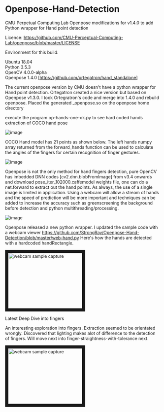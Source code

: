# Openpose-Hand-Detection
CMU Perpetual Computing Lab Openpose modifications for v1.4.0 to add Python wrapper for Hand point detection

Licence:  https://github.com/CMU-Perceptual-Computing-Lab/openpose/blob/master/LICENSE  

Environment for this build:

Ubuntu 18.04  
Python 3.5.3  
OpenCV 4.0.0-alpha  
Openpose 1.4.0 [https://github.com/ortegatron/hand_standalone]

The current openpose version by CMU doesn't have a python wrapper for Hand point detection.  Ortegatron created a nice version but based on Openpose v1.3.0.  I took Ortegratron's code and merge into 1.4.0 and rebuild openpose. Placed the generated _openpose.so on the openpose home directory

execute the program op-hands-one-ok.py to see hard coded hands extraction of COCO hand pose

![image](https://github.com/StrongRay/Openpose-Hand-Detection/blob/master/op-hands-one-ok.png)

COCO Hand model has 21 points as shown below.  The left hands numpy array returned from the forward_hands function can be used to calculate the angles of the fingers for certain recognition of finger gestures.  

![image](https://github.com/StrongRay/Openpose-Hand-Detection/blob/master/keypoints_hand.png)

Openpose is not the only method for hand fingers detection, pure OpenCV has imbedded DNN codes [cv2.dnn.blobFromImage] from v3.4 onwards and download pose_iter_102000.caffemodel weights file, one can do a net.forward to extract out the hand points.  As always, the use of a single image is limited in application.   Using a webcam will allow a stream of hands and the speed of prediction will be more important and techniques can be added to increase the accuracy such as greenscreening the background before detection and python multithreading/processing. 

![image](https://github.com/StrongRay/Openpose-Hand-Detection/blob/master/opencv-dnn.png)

Openpose released a new python wrapper.  I updated the sample code with a webcam viewer https://github.com/StrongRay/Openpose-Hand-Detection/blob/master/web-hand.py
Here's how the hands are detected with a hardcoded handRectangle.

<a href="http://www.youtube.com/watch?feature=player_embedded&v=2t0ppBiyeos" target="_blank"><img src="https://img.youtube.com/vi/2t0ppBiyeos/0.jpg" alt="webcam sample capture" width="240" height="180" border="10" /></a>

Latest Deep Dive into fingers

An interesting exploration into fingers. Extraction seemed to be orientated wrongly. Discovered that lighting makes alot of difference to the detection of fingers. Will move next into finger-straightness-with-tolerance next. 

<a href="http://www.youtube.com/watch?feature=player_embedded&v=xZCUjNnzPrg" target="_blank"><img src="https://img.youtube.com/vi/xZCUjNnzPrg/0.jpg" alt="webcam sample capture" width="240" height="180" border="10" /></a>
